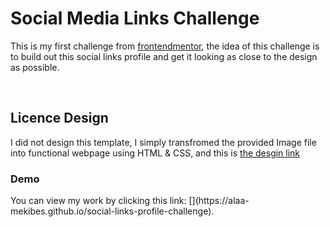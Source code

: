 <h1>Social Media Links Challenge</h1>

<p>This is my first challenge from <a href="https://www.frontendmentor.io" target="_blank">frontendmentor</a>, the idea of this challenge is 
  to build out this social links profile and get it looking as close to the design as possible.</p>
  
  <br>

<h2>Licence Design</h2>
  
<p>I did not design this template, I simply transfromed the provided Image file into functional webpage using HTML 
  & CSS, and this is <a href="https://www.frontendmentor.io/challenges/social-links-profile-UG32l9m6dQ" target="_blank">the desgin link</a></p>

<h3>Demo</h3>

<p>You can view my work by clicking this link: [<a></>](https://alaa-mekibes.github.io/social-links-profile-challenge).</p>
